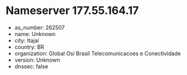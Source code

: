 # Nameserver 177.55.164.17

* as_number: 262507
* name: Unknown
* city: Itajaí
* country: BR
* organization: Global Osi Brasil Telecomunicacoes e Conectividade
* version: Unknown
* dnssec: false
